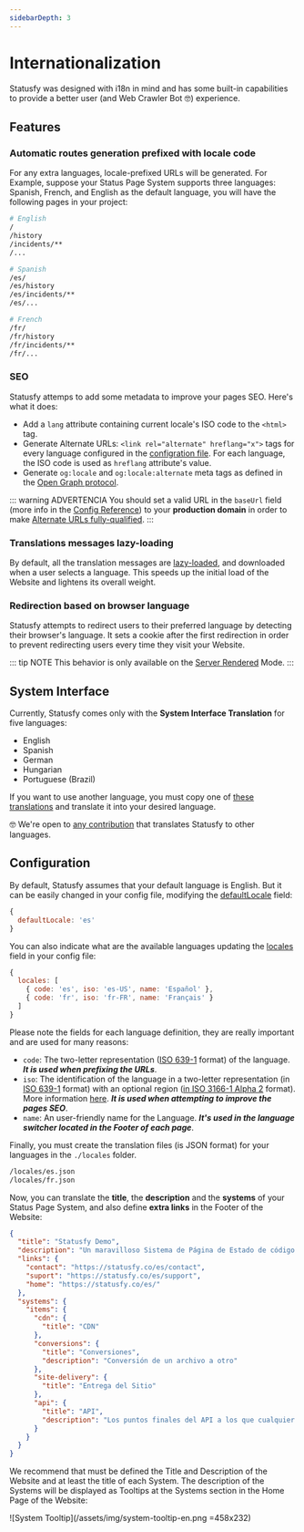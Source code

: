 ```yaml
---
sidebarDepth: 3
---
```


# Internationalization

Statusfy was designed with i18n in mind and has some built-in capabilities to provide a better user (and Web Crawler Bot :nerd_face:) experience.

## Features

### Automatic routes generation prefixed with locale code

For any extra languages, locale-prefixed URLs will be generated. For Example, suppose your Status Page System supports three languages: Spanish, French, and English as the default language, you will have the following pages in your project:

```bash
# English
/
/history
/incidents/**
/...

# Spanish
/es/
/es/history
/es/incidents/**
/es/...

# French
/fr/
/fr/history
/fr/incidents/**
/fr/...
```

### SEO

Statusfy attemps to add some metadata to improve your pages SEO. Here's what it does:

* Add a `lang` attribute containing current locale's ISO code to the `<html>` tag.
* Generate Alternate URLs: `<link rel="alternate" hreflang="x">` tags for every language configured in the [configration file](../guide/configuration.md#config-file). For each language, the ISO code is used as `hreflang` attribute's value.
* Generate `og:locale` and `og:locale:alternate` meta tags as defined in the [Open Graph protocol](http://ogp.me/#optional).

::: warning ADVERTENCIA
You should set a valid URL in the `baseUrl` field (more info in the [Config Reference](../config/README.md#baseurl)) to your **production domain** in order to make [Alternate URLs fully-qualified](https://support.google.com/webmasters/answer/189077?hl=en#all-method-guidelines).
:::

### Translations messages lazy-loading

By default, all the translation messages are [lazy-loaded](https://webpack.js.org/guides/lazy-loading/), and downloaded when a user selects a language. This speeds up the initial load of the Website and lightens its overall weight.

### Redirection based on browser language

Statusfy attempts to redirect users to their preferred language by detecting their browser's language. It sets a cookie after the first redirection in order to prevent redirecting users every time they visit your Website.

::: tip NOTE
This behavior is only available on the [Server Rendered](../guide/deploy.md#dynamic) Mode.
:::

## System Interface

Currently, Statusfy comes only with the **System Interface Translation** for five languages: 

- English
- Spanish
- German <Badge text="0.3.0+"/>
- Hungarian <Badge text="0.3.0+"/>
- Portuguese (Brazil) <Badge text="0.3.0+"/>

If you want to use another language, you must copy one of [these translations](https://github.com/bazzite/statusfy/tree/develop/packages/@statusfy/core/client/locales) and translate it into your desired language.


:nerd_face: We're open to [any contribution](../contributing/README.md#translations) that translates Statusfy to other languages.


## Configuration

By default, Statusfy assumes that your default language is English. But it can be easily changed in your config file, modifying the [defaultLocale](../config/README.md#defaultLocale) field:


``` js
{
  defaultLocale: 'es'
}
```

You can also indicate what are the available languages updating the [locales](../config/README.md#defaultLocale) field in your config file:

``` js
{
  locales: [
    { code: 'es', iso: 'es-US', name: 'Español' },
    { code: 'fr', iso: 'fr-FR', name: 'Français' }
  ]
}
```

Please note the fields for each language definition, they are really important and are used for many reasons:

- `code`: The two-letter representation ([ISO 639-1](https://en.wikipedia.org/wiki/ISO_3166-1_alpha-2) format) of the language. ***It is used when prefixing the URLs***.
- `iso`: The identification of the language in a two-letter representation (in [ISO 639-1](https://en.wikipedia.org/wiki/ISO_3166-1_alpha-2) format) with an optional region ([in ISO 3166-1 Alpha 2](http://en.wikipedia.org/wiki/ISO_3166-1_alpha-2) format). More information [here](https://support.google.com/webmasters/answer/189077?hl=en#language-codes). ***It is used when attempting to improve the pages SEO***.
- `name`: An user-friendly name for the Language. ***It's used in the language switcher located in the Footer of each page***.


Finally, you must create the translation files (is JSON format) for your languages in the `./locales` folder.

```bash
/locales/es.json
/locales/fr.json
```

Now, you can translate the **title**, the **description** and the **systems** of your Status Page System, and also define **extra links** in the Footer of the Website:

```json
{
  "title": "Statusfy Demo",
  "description": "Un maravilloso Sistema de Página de Estado de código abierto.",
  "links": {
    "contact": "https://statusfy.co/es/contact",
    "suport": "https://statusfy.co/es/support",
    "home": "https://statusfy.co/es/"
  },
  "systems": {
    "items": {
      "cdn": {
        "title": "CDN"
      },
      "conversions": {
        "title": "Conversiones",
        "description": "Conversión de un archivo a otro"
      },
      "site-delivery": {
        "title": "Entrega del Sitio"
      },
      "api": {
        "title": "API",
        "description": "Los puntos finales del API a los que cualquier desarrollador puede acceder"
      }
    }
  }
}
```

We recommend that must be defined the Title and Description of the Website and at least the title of each System. The description of the Systems will be displayed as Tooltips at the Systems section in the Home Page of the Website:

![System Tooltip](/assets/img/system-tooltip-en.png =458x232)
